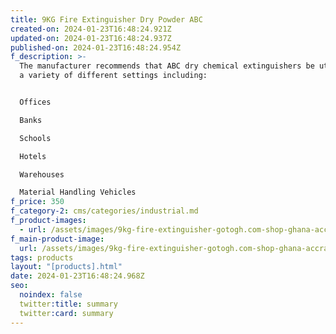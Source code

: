 ```yaml
---
title: 9KG Fire Extinguisher Dry Powder ABC
created-on: 2024-01-23T16:48:24.921Z
updated-on: 2024-01-23T16:48:24.937Z
published-on: 2024-01-23T16:48:24.954Z
f_description: >-
  The manufacturer recommends that ABC dry chemical extinguishers be utilized in
  a variety of different settings including:


  Offices

  Banks

  Schools

  Hotels

  Warehouses

  Material Handling Vehicles
f_price: 350
f_category-2: cms/categories/industrial.md
f_product-images:
  - url: /assets/images/9kg-fire-extinguisher-gotogh.com-shop-ghana-accra..png
f_main-product-image:
  url: /assets/images/9kg-fire-extinguisher-gotogh.com-shop-ghana-accra..png
tags: products
layout: "[products].html"
date: 2024-01-23T16:48:24.968Z
seo:
  noindex: false
  twitter:title: summary
  twitter:card: summary
---
```

